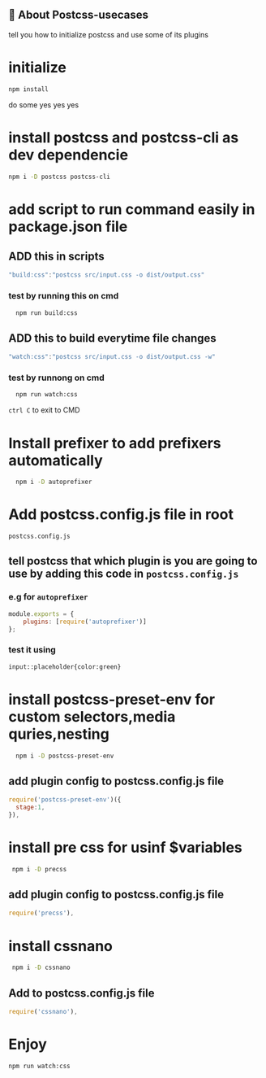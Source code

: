 
## 🚀 About Postcss-usecases
tell you how to initialize postcss and use some of its plugins


# initialize

```bash
npm install
```
do some yes yes yes

# install postcss and postcss-cli as dev dependencie

```bash
npm i -D postcss postcss-cli
```

# add script to run command easily in package.json file

## ADD this in scripts 


```javascript
"build:css":"postcss src/input.css -o dist/output.css"
```


### test by running this on cmd

```bash
  npm run build:css
```

## ADD this to build everytime file changes

```javascript
"watch:css":"postcss src/input.css -o dist/output.css -w"
```

### test by runnong on cmd

```bash
  npm run watch:css
```

`ctrl C` to exit to CMD

# Install prefixer to add prefixers automatically

```bash
  npm i -D autoprefixer
```

# Add postcss.config.js file in root

`postcss.config.js`

## tell postcss that which plugin is you are going to use by adding this code in `postcss.config.js`
### e.g for `autoprefixer`

```javascript
module.exports = {
    plugins: [require('autoprefixer')]
};
```

### test it using 
```bash
input::placeholder{color:green}
```

# install postcss-preset-env for custom selectors,media quries,nesting

```bash
  npm i -D postcss-preset-env
```

## add plugin config to postcss.config.js file

```javascript
require('postcss-preset-env')({
  stage:1,
}),
```

# install pre css for usinf $variables 


```bash
 npm i -D precss
```

## add plugin config to postcss.config.js file

```javascript
require('precss'),
```


# install cssnano 

```bash
 npm i -D cssnano
```


## Add to postcss.config.js file

```javascript
require('cssnano'),
```

# Enjoy

```bash
npm run watch:css
```
